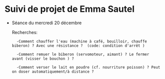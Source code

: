 # Suivi de projet de Emma Sautel

* Séance du mercredi 20 décembre

    Recherches:

        -Comment chauffer l'eau (machine à café, bouilloir, chauffe biberon) ? Avec une résistance ?  (code: condition d'arrêt )
      
        -Comment remuer le biberon (servomoteur, aimant) ? Le fermer avant (visser le bouchon ) ?
      
        -Comment verser le lait en poudre (cf. nourriture poisson) ? Peut on doser automatiquement/à distance ? 
      
      
      
